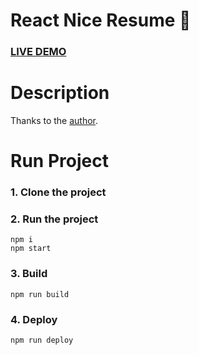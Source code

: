# React Nice Resume :page_with_curl:

### [LIVE DEMO](https://gauravndabhade.github.io/)

# Description
Thanks to the [author](https://github.com/tbakerx).

# Run Project
### 1. Clone the project

### 2. Run the project
```shell
npm i
npm start
```

### 3. Build
```shell
npm run build
```

### 4. Deploy
```shell
npm run deploy
```
